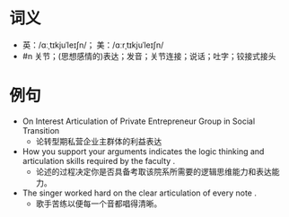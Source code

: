 # 词义
- 英：/ɑːˌtɪkjuˈleɪʃn/； 美：/ɑːrˌtɪkjuˈleɪʃn/
- #n 关节；(思想感情的)表达；发音；关节连接；说话；吐字；铰接式接头
# 例句
- On Interest Articulation of Private Entrepreneur Group in Social Transition
	- 论转型期私营企业主群体的利益表达
- How you support your arguments indicates the logic thinking and articulation skills required by the faculty .
	- 论述的过程决定你是否具备考取该院系所需要的逻辑思维能力和表达能力。
- The singer worked hard on the clear articulation of every note .
	- 歌手苦练以便每一个音都唱得清晰。

